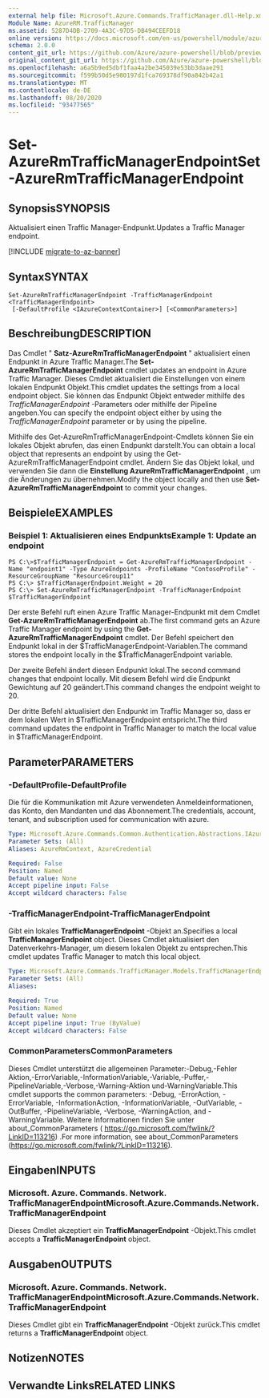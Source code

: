 ```yaml
---
external help file: Microsoft.Azure.Commands.TrafficManager.dll-Help.xml
Module Name: AzureRM.TrafficManager
ms.assetid: 5287D4DB-2709-4A3C-97D5-DB494CEEFD18
online version: https://docs.microsoft.com/en-us/powershell/module/azurerm.trafficmanager/set-azurermtrafficmanagerendpoint
schema: 2.0.0
content_git_url: https://github.com/Azure/azure-powershell/blob/preview/src/ResourceManager/TrafficManager/Commands.TrafficManager2/help/Set-AzureRmTrafficManagerEndpoint.md
original_content_git_url: https://github.com/Azure/azure-powershell/blob/preview/src/ResourceManager/TrafficManager/Commands.TrafficManager2/help/Set-AzureRmTrafficManagerEndpoint.md
ms.openlocfilehash: a6a5b9ed5dbf1faa4a2be345039e53bb3daae291
ms.sourcegitcommit: f599b50d5e980197d1fca769378df90a842b42a1
ms.translationtype: MT
ms.contentlocale: de-DE
ms.lasthandoff: 08/20/2020
ms.locfileid: "93477565"
---
```

# <span data-ttu-id="41451-101">Set-AzureRmTrafficManagerEndpoint</span><span class="sxs-lookup"><span data-stu-id="41451-101">Set-AzureRmTrafficManagerEndpoint</span></span>

## <span data-ttu-id="41451-102">Synopsis</span><span class="sxs-lookup"><span data-stu-id="41451-102">SYNOPSIS</span></span>
<span data-ttu-id="41451-103">Aktualisiert einen Traffic Manager-Endpunkt.</span><span class="sxs-lookup"><span data-stu-id="41451-103">Updates a Traffic Manager endpoint.</span></span>

[!INCLUDE [migrate-to-az-banner](../../includes/migrate-to-az-banner.md)]

## <span data-ttu-id="41451-104">Syntax</span><span class="sxs-lookup"><span data-stu-id="41451-104">SYNTAX</span></span>

```
Set-AzureRmTrafficManagerEndpoint -TrafficManagerEndpoint <TrafficManagerEndpoint>
 [-DefaultProfile <IAzureContextContainer>] [<CommonParameters>]
```

## <span data-ttu-id="41451-105">Beschreibung</span><span class="sxs-lookup"><span data-stu-id="41451-105">DESCRIPTION</span></span>
<span data-ttu-id="41451-106">Das Cmdlet " **Satz-AzureRmTrafficManagerEndpoint** " aktualisiert einen Endpunkt in Azure Traffic Manager.</span><span class="sxs-lookup"><span data-stu-id="41451-106">The **Set-AzureRmTrafficManagerEndpoint** cmdlet updates an endpoint in Azure Traffic Manager.</span></span>
<span data-ttu-id="41451-107">Dieses Cmdlet aktualisiert die Einstellungen von einem lokalen Endpunkt Objekt.</span><span class="sxs-lookup"><span data-stu-id="41451-107">This cmdlet updates the settings from a local endpoint object.</span></span>
<span data-ttu-id="41451-108">Sie können das Endpunkt Objekt entweder mithilfe des *TrafficManagerEndpoint* -Parameters oder mithilfe der Pipeline angeben.</span><span class="sxs-lookup"><span data-stu-id="41451-108">You can specify the endpoint object either by using the *TrafficManagerEndpoint* parameter or by using the pipeline.</span></span>

<span data-ttu-id="41451-109">Mithilfe des Get-AzureRmTrafficManagerEndpoint-Cmdlets können Sie ein lokales Objekt abrufen, das einen Endpunkt darstellt.</span><span class="sxs-lookup"><span data-stu-id="41451-109">You can obtain a local object that represents an endpoint by using the Get-AzureRmTrafficManagerEndpoint cmdlet.</span></span>
<span data-ttu-id="41451-110">Ändern Sie das Objekt lokal, und verwenden Sie dann die **Einstellung AzureRmTrafficManagerEndpoint** , um die Änderungen zu übernehmen.</span><span class="sxs-lookup"><span data-stu-id="41451-110">Modify the object locally and then use **Set-AzureRmTrafficManagerEndpoint** to commit your changes.</span></span>

## <span data-ttu-id="41451-111">Beispiele</span><span class="sxs-lookup"><span data-stu-id="41451-111">EXAMPLES</span></span>

### <span data-ttu-id="41451-112">Beispiel 1: Aktualisieren eines Endpunkts</span><span class="sxs-lookup"><span data-stu-id="41451-112">Example 1: Update an endpoint</span></span>
```
PS C:\>$TrafficManagerEndpoint = Get-AzureRmTrafficManagerEndpoint -Name "endpoint1" -Type AzureEndpoints -ProfileName "ContosoProfile" -ResourceGroupName "ResourceGroup11"
PS C:\> $TrafficManagerEndpoint.Weight = 20
PS C:\> Set-AzureRmTrafficManagerEndpoint -TrafficManagerEndpoint $TrafficManagerEndpoint
```

<span data-ttu-id="41451-113">Der erste Befehl ruft einen Azure Traffic Manager-Endpunkt mit dem Cmdlet **Get-AzureRmTrafficManagerEndpoint** ab.</span><span class="sxs-lookup"><span data-stu-id="41451-113">The first command gets an Azure Traffic Manager endpoint by using the **Get-AzureRmTrafficManagerEndpoint** cmdlet.</span></span>
<span data-ttu-id="41451-114">Der Befehl speichert den Endpunkt lokal in der $TrafficManagerEndpoint-Variablen.</span><span class="sxs-lookup"><span data-stu-id="41451-114">The command stores the endpoint locally in the $TrafficManagerEndpoint variable.</span></span>

<span data-ttu-id="41451-115">Der zweite Befehl ändert diesen Endpunkt lokal.</span><span class="sxs-lookup"><span data-stu-id="41451-115">The second command changes that endpoint locally.</span></span>
<span data-ttu-id="41451-116">Mit diesem Befehl wird die Endpunkt Gewichtung auf 20 geändert.</span><span class="sxs-lookup"><span data-stu-id="41451-116">This command changes the endpoint weight to 20.</span></span>

<span data-ttu-id="41451-117">Der dritte Befehl aktualisiert den Endpunkt im Traffic Manager so, dass er dem lokalen Wert in $TrafficManagerEndpoint entspricht.</span><span class="sxs-lookup"><span data-stu-id="41451-117">The third command updates the endpoint in Traffic Manager to match the local value in $TrafficManagerEndpoint.</span></span>

## <span data-ttu-id="41451-118">Parameter</span><span class="sxs-lookup"><span data-stu-id="41451-118">PARAMETERS</span></span>

### <span data-ttu-id="41451-119">-DefaultProfile</span><span class="sxs-lookup"><span data-stu-id="41451-119">-DefaultProfile</span></span>
<span data-ttu-id="41451-120">Die für die Kommunikation mit Azure verwendeten Anmeldeinformationen, das Konto, den Mandanten und das Abonnement.</span><span class="sxs-lookup"><span data-stu-id="41451-120">The credentials, account, tenant, and subscription used for communication with azure.</span></span>

```yaml
Type: Microsoft.Azure.Commands.Common.Authentication.Abstractions.IAzureContextContainer
Parameter Sets: (All)
Aliases: AzureRmContext, AzureCredential

Required: False
Position: Named
Default value: None
Accept pipeline input: False
Accept wildcard characters: False
```

### <span data-ttu-id="41451-121">-TrafficManagerEndpoint</span><span class="sxs-lookup"><span data-stu-id="41451-121">-TrafficManagerEndpoint</span></span>
<span data-ttu-id="41451-122">Gibt ein lokales **TrafficManagerEndpoint** -Objekt an.</span><span class="sxs-lookup"><span data-stu-id="41451-122">Specifies a local **TrafficManagerEndpoint** object.</span></span>
<span data-ttu-id="41451-123">Dieses Cmdlet aktualisiert den Datenverkehrs-Manager, um diesem lokalen Objekt zu entsprechen.</span><span class="sxs-lookup"><span data-stu-id="41451-123">This cmdlet updates Traffic Manager to match this local object.</span></span>

```yaml
Type: Microsoft.Azure.Commands.TrafficManager.Models.TrafficManagerEndpoint
Parameter Sets: (All)
Aliases:

Required: True
Position: Named
Default value: None
Accept pipeline input: True (ByValue)
Accept wildcard characters: False
```

### <span data-ttu-id="41451-124">CommonParameters</span><span class="sxs-lookup"><span data-stu-id="41451-124">CommonParameters</span></span>
<span data-ttu-id="41451-125">Dieses Cmdlet unterstützt die allgemeinen Parameter:-Debug,-Fehler Aktion,-ErrorVariable,-InformationVariable,-Variable,-Puffer,-PipelineVariable,-Verbose,-Warning-Aktion und-WarningVariable.</span><span class="sxs-lookup"><span data-stu-id="41451-125">This cmdlet supports the common parameters: -Debug, -ErrorAction, -ErrorVariable, -InformationAction, -InformationVariable, -OutVariable, -OutBuffer, -PipelineVariable, -Verbose, -WarningAction, and -WarningVariable.</span></span> <span data-ttu-id="41451-126">Weitere Informationen finden Sie unter about_CommonParameters ( https://go.microsoft.com/fwlink/?LinkID=113216) .</span><span class="sxs-lookup"><span data-stu-id="41451-126">For more information, see about_CommonParameters (https://go.microsoft.com/fwlink/?LinkID=113216).</span></span>

## <span data-ttu-id="41451-127">Eingaben</span><span class="sxs-lookup"><span data-stu-id="41451-127">INPUTS</span></span>

### <span data-ttu-id="41451-128">Microsoft. Azure. Commands. Network. TrafficManagerEndpoint</span><span class="sxs-lookup"><span data-stu-id="41451-128">Microsoft.Azure.Commands.Network.TrafficManagerEndpoint</span></span>
<span data-ttu-id="41451-129">Dieses Cmdlet akzeptiert ein **TrafficManagerEndpoint** -Objekt.</span><span class="sxs-lookup"><span data-stu-id="41451-129">This cmdlet accepts a **TrafficManagerEndpoint** object.</span></span>

## <span data-ttu-id="41451-130">Ausgaben</span><span class="sxs-lookup"><span data-stu-id="41451-130">OUTPUTS</span></span>

### <span data-ttu-id="41451-131">Microsoft. Azure. Commands. Network. TrafficManagerEndpoint</span><span class="sxs-lookup"><span data-stu-id="41451-131">Microsoft.Azure.Commands.Network.TrafficManagerEndpoint</span></span>
<span data-ttu-id="41451-132">Dieses Cmdlet gibt ein **TrafficManagerEndpoint** -Objekt zurück.</span><span class="sxs-lookup"><span data-stu-id="41451-132">This cmdlet returns a **TrafficManagerEndpoint** object.</span></span>

## <span data-ttu-id="41451-133">Notizen</span><span class="sxs-lookup"><span data-stu-id="41451-133">NOTES</span></span>

## <span data-ttu-id="41451-134">Verwandte Links</span><span class="sxs-lookup"><span data-stu-id="41451-134">RELATED LINKS</span></span>

